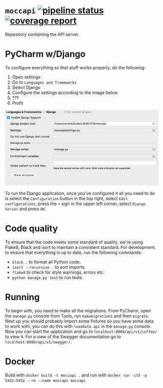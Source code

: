 # `moccapi` [![pipeline status](https://gitlab.com/inf219-mocca/moccapi/badges/master/pipeline.svg)](https://gitlab.com/inf219-mocca/moccapi/commits/master)[![coverage report](https://gitlab.com/inf219-mocca/moccapi/badges/master/coverage.svg)](https://gitlab.com/inf219-mocca/moccapi/commits/master) 

Repository containing the API server.

# PyCharm w/Django

To configure everything so that stuff works properly, do the following: 

1. Open settings
2. Go to `Languages and frameworks`
3. Select Django
4. Configure the settings according to the image below
5. ???
6. Profit

![settings](settings.png)

To run the Django application, once you've configured it all you need to do is
select the `Configuration` button in the top right, select `Edit
configurations`, press the `+` sign in the upper left corner, select `Django
Server` and press `OK`. 

# Code quality

To ensure that the code meets some standard of quality, we're using Flake8,
Black and isort to maintain a consistent standard. For development, to ensure
that everything is up to date, run the following commands:

- `black .` to format all Python code.
- `isort --recursive .` to sort imports.
- `flake8` to check for style warnings, errors etc.
- `python manage.py test` to run tests.

# Running

To begin with, you need to make all the migrations. From PyCharm, open the
`manage.py` console from Tools, run `makemigrations` and then `migrate`. Next up
you should probably import some fixtures so you have some data to work with, you
can do this with `loaddata api` in the `manage.py` console. Now you can start
the application and go to `localhost:8000/api/v1/coffee/` to view it. For a view
of the Swagger documentation go to `localhost:8000/api/v1/swagger/`.

# Docker

Build with `docker build -t moccapi .` and run with `docker run -itd -p
5432:5432 --rm --name moccapi moccapi`
